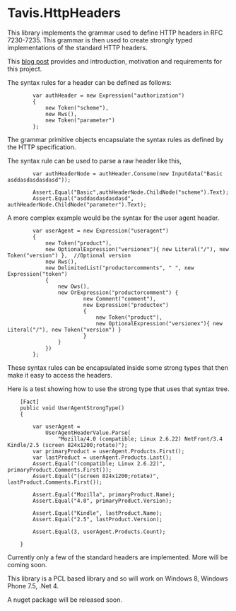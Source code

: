 # Tavis.HttpHeaders

This library implements the grammar used to define HTTP headers in RFC 7230-7235.  This grammar is then used to create strongly typed implementations of the standard HTTP headers.

This [blog post](http://www.bizcoder.com/everything-you-need-to-know-about-http-header-syntax-but-were-afraid-to-ask) provides and introduction, motivation and requirements for this project.

The syntax rules for a header can be defined as follows:

            var authHeader = new Expression("authorization")
            {
                new Token("scheme"),
                new Rws(),
                new Token("parameter")
            };

The grammar primitive objects encapsulate the syntax rules as defined by the HTTP specification.

The syntax rule can be used to parse a raw header like this,

            var authHeaderNode = authHeader.Consume(new Inputdata("Basic asddasdasdasdasd"));

            Assert.Equal("Basic",authHeaderNode.ChildNode("scheme").Text);
            Assert.Equal("asddasdasdasdasd", authHeaderNode.ChildNode("parameter").Text);

A more complex example would be the syntax for the user agent header.

            var userAgent = new Expression("useragent")
            {
                new Token("product"),
                new OptionalExpression("versionex"){ new Literal("/"), new Token("version") },  //Optional version
                new Rws(),
                new DelimitedList("productorcomments", " ", new Expression("token")
                {
                    new Ows(),
                    new OrExpression("productorcomment") {
                            new Comment("comment"), 
                            new Expression("productex")
                            {
                                new Token("product"),
                                new OptionalExpression("versionex"){ new Literal("/"), new Token("version") }
                            }   
                    }
                })
            };

These syntax rules can be encapsulated inside some strong types that then make it easy to access the headers.

Here is a test showing how to use the strong type that uses that syntax tree.

        [Fact]
        public void UserAgentStrongType()
        {

            var userAgent =
                UserAgentHeaderValue.Parse(
                    "Mozilla/4.0 (compatible; Linux 2.6.22) NetFront/3.4 Kindle/2.5 (screen 824x1200;rotate)");
            var primaryProduct = userAgent.Products.First();
            var lastProduct = userAgent.Products.Last();
            Assert.Equal("(compatible; Linux 2.6.22)", primaryProduct.Comments.First());
            Assert.Equal("(screen 824x1200;rotate)", lastProduct.Comments.First());

            Assert.Equal("Mozilla", primaryProduct.Name);
            Assert.Equal("4.0", primaryProduct.Version);

            Assert.Equal("Kindle", lastProduct.Name);
            Assert.Equal("2.5", lastProduct.Version);

            Assert.Equal(3, userAgent.Products.Count);

        }

Currently only a few of the standard headers are implemented.  More will be coming soon.

This library is a PCL based library and so will work on Windows 8, Windows Phone 7.5, .Net 4.

A nuget package will be released soon.